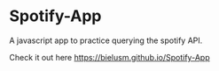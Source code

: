 # Spotify-App

A javascript app to practice querying the spotify API. 

Check it out here
https://bielusm.github.io/Spotify-App
